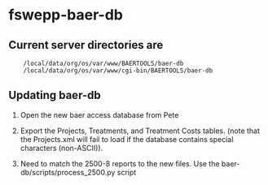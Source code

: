 # fswepp-baer-db

## Current server directories are
```
    /local/data/org/os/var/www/BAERTOOLS/baer-db
    /local/data/org/os/var/www/cgi-bin/BAERTOOLS/baer-db
```
	
## Updating baer-db

1. Open the new baer access database from Pete

2. Export the Projects, Treatments, and Treatment Costs tables. (note that the Projects.xml will
   fail to load if the database contains special characters (non-ASCII)).
   
3. Need to match the 2500-8 reports to the new files. Use the baer-db/scripts/process_2500.py script
